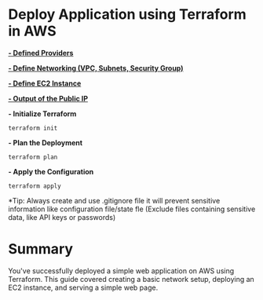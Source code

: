 # Deploy Application using Terraform in AWS

[**- Defined Providers**](https://github.com/aishwaryaa-glitch/Learning-Terraform/blob/main/Project-1%20Level_Easy/provider.tf)

[**- Define Networking (VPC, Subnets, Security Group)**](https://github.com/aishwaryaa-glitch/Learning-Terraform/blob/main/Project-1%20Level_Easy/vpc.tf)

[**- Define EC2 Instance**](https://github.com/aishwaryaa-glitch/Learning-Terraform/blob/main/Project-1%20Level_Easy/ec2.tf)

[**- Output of the Public IP**](https://github.com/aishwaryaa-glitch/Learning-Terraform/blob/main/Project-1%20Level_Easy/output.tf)

**- Initialize Terraform**
```
terraform init
```

**- Plan the Deployment**
```
terraform plan
```

**- Apply the Configuration**
```
terraform apply
```

*Tip: Always create and use .gitignore file it will prevent sensitive information like configuration file/state fle (Exclude files containing sensitive data, like API keys or passwords) 

# Summary
You've successfully deployed a simple web application on AWS using Terraform. This guide covered creating a basic network setup, deploying an EC2 instance, and serving a simple web page.

